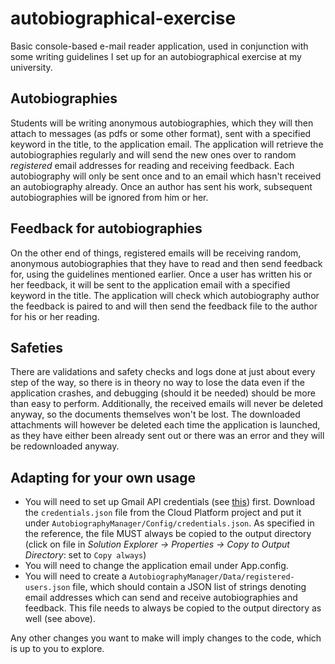 # autobiographical-exercise

Basic console-based e-mail reader application, used in conjunction with some writing guidelines I set up for an autobiographical exercise at my university.

## Autobiographies
Students will be writing anonymous autobiographies, which they will then attach to messages (as pdfs or some other format), sent with a specified keyword in the title, to the application email. 
The application will retrieve the autobiographies regularly and will send the new ones over to random *registered* email addresses for reading and receiving feedback.
Each autobiography will only be sent once and to an email which hasn't received an autobiography already. 
Once an author has sent his work, subsequent autobiographies will be ignored from him or her.

## Feedback for autobiographies
On the other end of things, registered emails will be receiving random, anonymous autobiographies that they have to read and then send feedback for, using the guidelines mentioned earlier.
Once a user has written his or her feedback, it will be sent to the application email with a specified keyword in the title.
The application will check which autobiography author the feedback is paired to and will then send the feedback file to the author for his or her reading.

## Safeties
There are validations and safety checks and logs done at just about every step of the way, so there is in theory no way to lose the data even if the application crashes, and debugging (should it be needed) should be more than easy to perform. Additionally, the received emails will never be deleted anyway, so the documents themselves won't be lost. The downloaded attachments will however be deleted each time the application is launched, as they have either been already sent out or there was an error and they will be redownloaded anyway.

## Adapting for your own usage
- You will need to set up Gmail API credentials (see [this](https://developers.google.com/gmail/api/quickstart/dotnet)) first. Download the `credentials.json` file from the Cloud Platform project and put it under `AutobiographyManager/Config/credentials.json`. As specified in the reference, the file MUST always be copied to the output directory (click on file in _Solution Explorer -> Properties -> Copy to Output Directory_: set to `Copy always`)
- You will need to change the application email under App.config.
- You will need to create a `AutobiographyManager/Data/registered-users.json` file, which should contain a JSON list of strings denoting email addresses which can send and receive autobiographies and feedback. This file needs to always be copied to the output directory as well (see above).

Any other changes you want to make will imply changes to the code, which is up to you to explore.